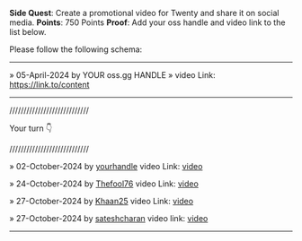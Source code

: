 **Side Quest**: Create a promotional video for Twenty and share it on social media.
**Points**: 750 Points
**Proof**: Add your oss handle and video link to the list below.

Please follow the following schema:

---

» 05-April-2024 by YOUR oss.gg HANDLE » video Link: https://link.to/content

---

////////////////////////////

Your turn 👇

////////////////////////////

» 02-October-2024 by [yourhandle](https://oss.gg/yourhandle) video Link: [video](https://twenty.com/)

» 24-October-2024 by [Thefool76](https://oss.gg/thefool76) video Link: [video](https://youtube.com/shorts/lC4oqm7UlCI?si=Md-nsfK9F6Shzjkv)

» 27-October-2024 by [Khaan25](https://oss.gg/Khaan25) video Link: [video](https://x.com/zia_webdev/status/1850409233663115529)

» 27-October-2024 by [sateshcharan](https://oss.gg/sateshcharan) video link: [video](https://youtube.com/shorts/OK52eaq0pAQ?feature=share)

---
